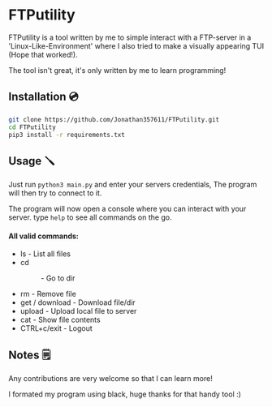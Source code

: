 # FTPutility 
FTPutility is a tool written by me to simple interact with a FTP-server in a 'Linux-Like-Environment' where I also tried to make a visually appearing TUI (Hope that worked!).

The tool isn't great, it's only written by me to learn programming!

## Installation 💿
```bash
git clone https://github.com/Jonathan357611/FTPutility.git
cd FTPutility
pip3 install -r requirements.txt
```
## Usage 🪛
Just run ```python3 main.py``` and enter your servers credentials,
The program will then try to connect to it.

The program will now open a console where you can interact with your server.
type ```help``` to see all commands on the go.

#### All valid commands:
- ls             - List all files
- cd <dir>       - Go to dir
- rm <file>      - Remove file
- get / download - Download file/dir
- upload         - Upload local file to server
- cat <file>     - Show file contents
- CTRL+c/exit    - Logout
  
## Notes 🗒️
Any contributions are very welcome so that I can learn more!

I formated my program using black, huge thanks for that handy tool :)
